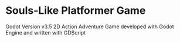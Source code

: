 # Souls-Like Platformer Game

Godot Version v3.5
2D Action Adventure Game developed with Godot Engine and written with GDScript

